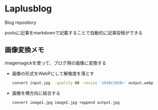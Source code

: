 # Laplusblog

Blog repository

postsに記事をmarkdownで記載することで自動的に記事投稿ができる

## 画像変換メモ

imagemagickを使って、ブログ用の画像に変換する

- 画像の形式をWebPにして解像度を落とす

  ```bash
  convert input.jpg  -quality 80 -resize '1920x1920>' output.webp
   ```

- 画像を横方向に結合する

  ```bash
  convert image1.jpg image2.jpg +append output.jpg
  ```
